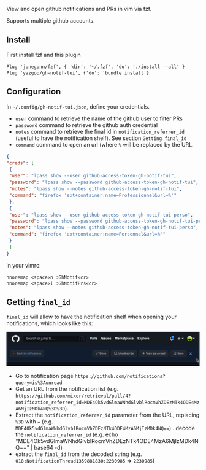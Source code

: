 View and open github notifications and PRs in vim via fzf.

Supports multiple github accounts.

## Install

First install fzf and this plugin

```vim
Plug 'junegunn/fzf', { 'dir': '~/.fzf', 'do': './install --all' }
Plug 'yazgoo/gh-notif-tui', {'do': 'bundle install'}
```

## Configuration

In `~/.config/gh-notif-tui.json`, define your credentials.

- `user` command to retrieve the name of the github user to filter PRs
- `password` command to retrieve the github auth credential
- `notes` command to retrieve the final id in `notification_referrer_id` (useful to have the notification shelf). See section `Getting final_id`
- `command` command to open an url (where `%` will be replaced by the URL.

```json
{
"creds": [
 {
 "user": "lpass show --user github-access-token-gh-notif-tui",
 "password": "lpass show --password github-access-token-gh-notif-tui",
 "notes": "lpass show --notes github-access-token-gh-notif-tui",
 "command": "firefox 'ext+container:name=Professionnel&url=%'"
 },
 {
 "user": "lpass show --user github-access-token-gh-notif-tui-perso",
 "password": "lpass show --password github-access-token-gh-notif-tui-perso",
 "notes": "lpass show --notes github-access-token-gh-notif-tui-perso",
 "command": "firefox 'ext+container:name=Personnel&url=%'"
 }
 ]
}
```

in your vimrc:

```vim
nnoremap <space>n :GhNotif<cr>
nnoremap <space>i :GhNotifPrs<cr>
```

## Getting `final_id`

`final_id` will allow to have the notification shelf when opening your notifications, which looks like this:

![notification shelf](notification-shelf.png "Notification shelf")

- Go to notification page `https://github.com/notifications?query=is%3Aunread`
- Get an URL from the notification list (e.g. `https://github.com/mixer/retrieval/pull/4?notification_referrer_id=MDE4Ok5vdGlmaWNhdGlvblRocmVhZDEzNTk4ODE4MzA6MjIzMDk4NQ%3D%3D`).
- Extract the `notification_referrer_id` parameter from the URL, replacing `%3D` with `=` (e.g. `MDE4Ok5vdGlmaWNhdGlvblRocmVhZDEzNTk4ODE4MzA6MjIzMDk4NQ==`)
. decode the `notification_referrer_id` (e.g. echo "MDE4Ok5vdGlmaWNhdGlvblRocmVhZDEzNTk4ODE4MzA6MjIzMDk4NQ==" | base64 -d)
- extract the `final_id` from the decoded string (e.g. `018:NotificationThread1359881830:2230985` => `2230985`)
